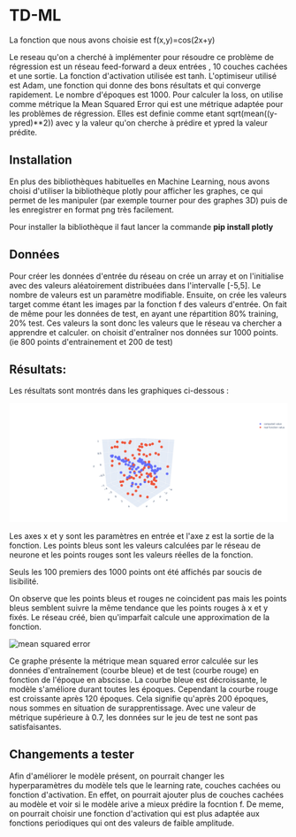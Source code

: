 # TD-ML


La fonction que nous avons choisie est f(x,y)=cos(2x+y)

Le reseau qu'on a cherché à implémenter pour résoudre ce problème de régression est un réseau feed-forward a deux entrées , 10 couches cachées et une sortie. La fonction d'activation utilisée est tanh.
L'optimiseur utilisé est Adam, une fonction qui donne des bons résultats et qui converge rapidement. Le nombre d'époques est 1000.
Pour calculer la loss, on utilise comme métrique la Mean Squared Error qui est une métrique adaptée pour les problèmes de régression. Elles est definie comme etant sqrt(mean((y-ypred)**2)) avec y la valeur qu'on cherche à prédire et ypred la valeur prédite.

## Installation

En plus des bibliothèques habituelles en Machine Learning, nous avons choisi d'utiliser la bibliothèque plotly pour afficher les graphes, ce qui permet de les manipuler (par exemple tourner pour des graphes 3D) puis de les enregistrer en format png très facilement.

Pour installer la bibliothèque il faut lancer la commande **pip install plotly**

## Données

Pour créer les données d'entrée du réseau on crée un array et on l'initialise avec des valeurs aléatoirement distribuées dans l'intervalle [-5,5]. Le nombre de valeurs est un paramètre modifiable. Ensuite, on crée les valeurs target comme étant les images par la fonction f des valeurs d'entrée. On fait de même pour les données de test, en ayant une répartition 80% training, 20% test. Ces valeurs la sont donc les valeurs que le réseau va chercher a apprendre et calculer. on choisit d'entraîner nos données sur 1000 points. (ie 800 points d'entrainement et 200 de test)



## Résultats:

Les résultats sont montrés dans les graphiques ci-dessous :

![3d function value](https://github.com/HatefulRock/TD-ML/blob/main/images/3d_function_value.png  "Comparaison des veleurs calculées et réelles de la fonction")

Les axes x et y sont les paramètres en entrée et l'axe z est la sortie de la fonction. Les points bleus sont les valeurs calculées par le réseau de neurone et les points rouges sont les valeurs réelles de la fonction.

Seuls les 100 premiers des 1000 points ont été affichés par soucis de lisibilité.

On observe que les points bleus et rouges ne coincident pas mais les points bleus semblent suivre la même tendance que les points rouges à x et y fixés. Le réseau créé, bien qu'imparfait calcule une approximation de la fonction.


![mean squared error](https://github.com/HatefulRock/TD-ML/blob/main/images/mean_suqred_error.png  "Métrique MSE calculée sur les données d'entraînement et de test")

Ce graphe présente la métrique mean squared error calculée sur les données d'entraînement (courbe bleue) et de test (courbe rouge) en fonction de l'époque en abscisse.
La courbe bleue est décroissante, le modèle s'améliore durant toutes les époques.
Cependant la courbe rouge est croissante après 120 époques. Cela signifie qu'après 200 époques, nous sommes en situation de surapprentissage. Avec une valeur de métrique supérieure à 0.7, les données sur le jeu de test ne sont pas satisfaisantes.




## Changements a tester
Afin d'améliorer le modèle présent, on pourrait changer les hyperparamètres du modèle tels que le learning rate, couches cachées ou fonction d'activation. En effet, on pourrait ajouter plus de couches cachées au modèle et voir si le modèle arive a mieux prédire la focntion f. De meme, on pourrait choisir une fonction d'activation qui est plus adaptée aux fonctions periodiques qui ont des valeurs de faible amplitude.
